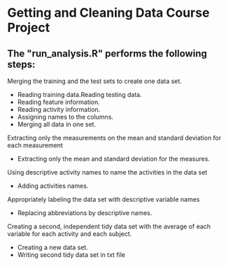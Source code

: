 # Getting and Cleaning Data Course Project

## The "run_analysis.R" performs the following steps:

Merging the training and the test sets to create one data set.
* Reading training data.Reading testing data.
* Reading feature information.
* Reading activity information.
* Assigning names to the columns.
* Merging all data in one set.

Extracting only the measurements on the mean and standard deviation for each measurement
* Extracting only the mean and standard deviation for the measures.

Using descriptive activity names to name the activities in the data set
* Adding activities names. 

Appropriately labeling the data set with descriptive variable names
* Replacing abbreviations by descriptive names.

Creating a second, independent tidy data set with the average of each variable for each activity and each subject.
* Creating a new data set.
* Writing second tidy data set in txt file
